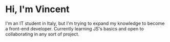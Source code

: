 <h1>Hi, I'm Vincent</h1>
I'm an IT student in Italy, but I'm trying to expand my knowledge to become a front-end developer. Currently learning JS's basics and open to collaborating in any sort of project.

<!---
sackCoding/sackCoding is a ✨ special ✨ repository because its `README.md` (this file) appears on your GitHub profile.
You can click the Preview link to take a look at your changes.
--->

